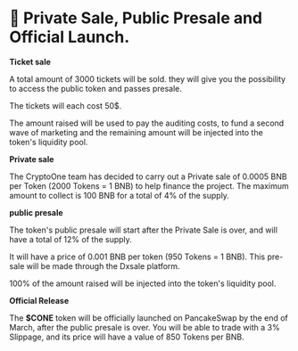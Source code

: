 # 🚀 Private Sale, Public Presale and Official Launch.

**Ticket sale**

A total amount of 3000 tickets will be sold. they will give you the possibility to access the public token and passes presale.

The tickets will each cost 50$.

The amount raised will be used to pay the auditing costs, to fund a second wave of marketing and the remaining amount will be injected into the token's liquidity pool.

**Private sale**

The CryptoOne team has decided to carry out a Private sale of 0.0005 BNB per Token (2000 Tokens = 1 BNB) to help finance the project. The maximum amount to collect is 100 BNB for a total of 4% of the supply.&#x20;

**public presale**

The token's public presale will start after the Private Sale is over, and will have a total of 12% of the supply.

It will have a price of 0.001 BNB per token (950 Tokens = 1 BNB). This pre-sale will be made through the Dxsale platform.

100% of the amount raised will be injected into the token's liquidity pool.

**Official Release**

The **$CONE** token will be officially launched on PancakeSwap by the end of March, after the public presale is over. You will be able to trade with a 3% Slippage, and its price will have a value of 850 Tokens per BNB.

